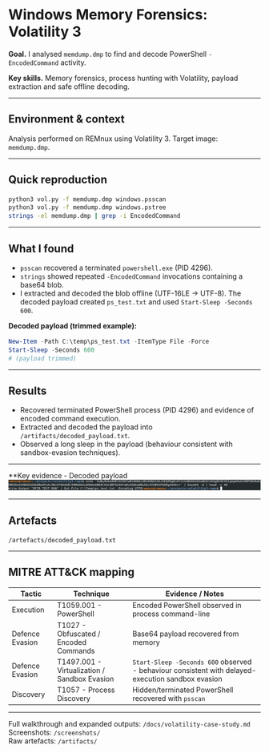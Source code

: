 # Windows Memory Forensics: Volatility 3

**Goal.** I analysed `memdump.dmp` to find and decode PowerShell `-EncodedCommand` activity.

**Key skills.** Memory forensics, process hunting with Volatility, payload extraction and safe offline decoding.

---

## Environment & context
Analysis performed on REMnux using Volatility 3. Target image: `memdump.dmp`.

---

## Quick reproduction

```bash
python3 vol.py -f memdump.dmp windows.psscan
python3 vol.py -f memdump.dmp windows.pstree
strings -el memdump.dmp | grep -i EncodedCommand
```

---

## What I found

- `psscan` recovered a terminated `powershell.exe` (PID 4296).  
- `strings` showed repeated `-EncodedCommand` invocations containing a base64 blob.  
- I extracted and decoded the blob offline (UTF-16LE → UTF-8). The decoded payload created `ps_test.txt` and used `Start-Sleep -Seconds 600`.

**Decoded payload (trimmed example):**
```powershell
New-Item -Path C:\temp\ps_test.txt -ItemType File -Force
Start-Sleep -Seconds 600
# (payload trimmed)
```

---

## Results

- Recovered terminated PowerShell process (PID 4296) and evidence of encoded command execution.  
- Extracted and decoded the payload into `/artifacts/decoded_payload.txt`.  
- Observed a long sleep in the payload (behaviour consistent with sandbox-evasion techniques).

---

**Key evidence - Decoded payload
![Decoded payload snippet](screenshots/06-decoded_payload_snippet.png)

---

## Artefacts

`/artefacts/decoded_payload.txt`

---

## MITRE ATT&CK mapping

| Tactic          | Technique                                    | Evidence / Notes |
|-----------------|-----------------------------------------------|------------------|
| Execution       | T1059.001 - PowerShell                        | Encoded PowerShell observed in process command-line |
| Defence Evasion | T1027 - Obfuscated / Encoded Commands         | Base64 payload recovered from memory |
| Defence Evasion | T1497.001 - Virtualization / Sandbox Evasion  | `Start-Sleep -Seconds 600` observed - behaviour consistent with delayed-execution sandbox evasion |
| Discovery       | T1057 - Process Discovery                     | Hidden/terminated PowerShell recovered with `psscan` |

---

Full walkthrough and expanded outputs: `/docs/volatility-case-study.md`  
Screenshots: `/screenshots/`  
Raw artefacts: `/artifacts/`
